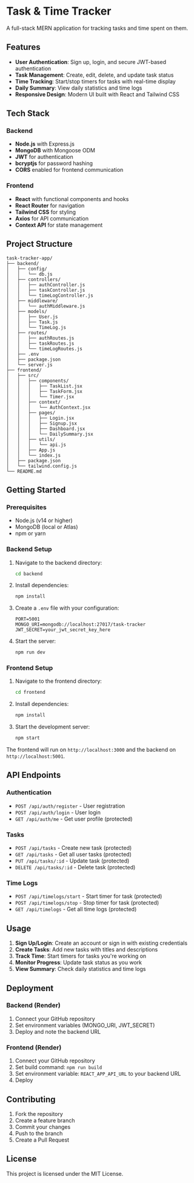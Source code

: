 # Task & Time Tracker

A full-stack MERN application for tracking tasks and time spent on them.

## Features

- **User Authentication**: Sign up, login, and secure JWT-based authentication
- **Task Management**: Create, edit, delete, and update task status
- **Time Tracking**: Start/stop timers for tasks with real-time display
- **Daily Summary**: View daily statistics and time logs
- **Responsive Design**: Modern UI built with React and Tailwind CSS

## Tech Stack

### Backend
- **Node.js** with Express.js
- **MongoDB** with Mongoose ODM
- **JWT** for authentication
- **bcryptjs** for password hashing
- **CORS** enabled for frontend communication

### Frontend
- **React** with functional components and hooks
- **React Router** for navigation
- **Tailwind CSS** for styling
- **Axios** for API communication
- **Context API** for state management

## Project Structure

```
task-tracker-app/
├── backend/
│   ├── config/
│   │   └── db.js
│   ├── controllers/
│   │   ├── authController.js
│   │   ├── taskController.js
│   │   └── timeLogController.js
│   ├── middleware/
│   │   └── authMiddleware.js
│   ├── models/
│   │   ├── User.js
│   │   ├── Task.js
│   │   └── TimeLog.js
│   ├── routes/
│   │   ├── authRoutes.js
│   │   ├── taskRoutes.js
│   │   └── timeLogRoutes.js
│   ├── .env
│   ├── package.json
│   └── server.js
├── frontend/
│   ├── src/
│   │   ├── components/
│   │   │   ├── TaskList.jsx
│   │   │   ├── TaskForm.jsx
│   │   │   └── Timer.jsx
│   │   ├── context/
│   │   │   └── AuthContext.jsx
│   │   ├── pages/
│   │   │   ├── Login.jsx
│   │   │   ├── Signup.jsx
│   │   │   ├── Dashboard.jsx
│   │   │   └── DailySummary.jsx
│   │   ├── utils/
│   │   │   └── api.js
│   │   ├── App.js
│   │   └── index.js
│   ├── package.json
│   └── tailwind.config.js
└── README.md
```

## Getting Started

### Prerequisites
- Node.js (v14 or higher)
- MongoDB (local or Atlas)
- npm or yarn

### Backend Setup

1. Navigate to the backend directory:
   ```bash
   cd backend
   ```

2. Install dependencies:
   ```bash
   npm install
   ```

3. Create a `.env` file with your configuration:
   ```env
   PORT=5001
   MONGO_URI=mongodb://localhost:27017/task-tracker
   JWT_SECRET=your_jwt_secret_key_here
   ```

4. Start the server:
   ```bash
   npm run dev
   ```

### Frontend Setup

1. Navigate to the frontend directory:
   ```bash
   cd frontend
   ```

2. Install dependencies:
   ```bash
   npm install
   ```

3. Start the development server:
   ```bash
   npm start
   ```

The frontend will run on `http://localhost:3000` and the backend on `http://localhost:5001`.

## API Endpoints

### Authentication
- `POST /api/auth/register` - User registration
- `POST /api/auth/login` - User login
- `GET /api/auth/me` - Get user profile (protected)

### Tasks
- `POST /api/tasks` - Create new task (protected)
- `GET /api/tasks` - Get all user tasks (protected)
- `PUT /api/tasks/:id` - Update task (protected)
- `DELETE /api/tasks/:id` - Delete task (protected)

### Time Logs
- `POST /api/timelogs/start` - Start timer for task (protected)
- `POST /api/timelogs/stop` - Stop timer for task (protected)
- `GET /api/timelogs` - Get all time logs (protected)

## Usage

1. **Sign Up/Login**: Create an account or sign in with existing credentials
2. **Create Tasks**: Add new tasks with titles and descriptions
3. **Track Time**: Start timers for tasks you're working on
4. **Monitor Progress**: Update task status as you work
5. **View Summary**: Check daily statistics and time logs

## Deployment

### Backend (Render)
1. Connect your GitHub repository
2. Set environment variables (MONGO_URI, JWT_SECRET)
3. Deploy and note the backend URL

### Frontend (Render)
1. Connect your GitHub repository
2. Set build command: `npm run build`
3. Set environment variable: `REACT_APP_API_URL` to your backend URL
4. Deploy

## Contributing

1. Fork the repository
2. Create a feature branch
3. Commit your changes
4. Push to the branch
5. Create a Pull Request

## License

This project is licensed under the MIT License.
